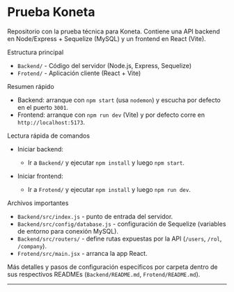 # Prueba Koneta

Repositorio con la prueba técnica para Koneta. Contiene una API backend en Node/Express + Sequelize (MySQL) y un frontend en React (Vite).

Estructura principal

- `Backend/` - Código del servidor (Node.js, Express, Sequelize)
- `Frotend/` - Aplicación cliente (React + Vite)

Resumen rápido

- Backend: arranque con `npm start` (usa `nodemon`) y escucha por defecto en el puerto `3001`.
- Frontend: arranque con `npm run dev` (Vite) y por defecto corre en `http://localhost:5173`.

Lectura rápida de comandos

- Iniciar backend:

  - Ir a `Backend/` y ejecutar `npm install` y luego `npm start`.

- Iniciar frontend:

  - Ir a `Frotend/` y ejecutar `npm install` y luego `npm run dev`.

Archivos importantes

- `Backend/src/index.js` - punto de entrada del servidor.
- `Backend/src/config/database.js` - configuración de Sequelize (variables de entorno para conexión MySQL).
- `Backend/src/routers/` - define rutas expuestas por la API (`/users`, `/rol`, `/company`).
- `Frotend/src/main.jsx` - arranca la app React.

Más detalles y pasos de configuración específicos por carpeta dentro de sus respectivos READMEs (`Backend/README.md`, `Frotend/README.md`).

---

